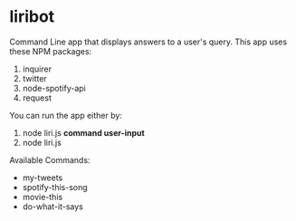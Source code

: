 # liribot
Command Line app that displays answers to a user's query.
This app uses these NPM packages:
1. inquirer
2. twitter
3. node-spotify-api
4. request

You can run the app either by:
1. node liri.js **command  user-input**
2. node liri.js
  
Available Commands:
* my-tweets
* spotify-this-song
* movie-this
* do-what-it-says
